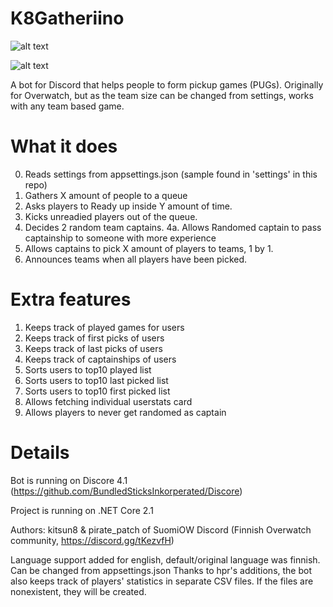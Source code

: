 # K8Gatheriino

![alt text](https://github.com/kitsun8/K8Gatheriino/blob/master/screenshots/gatheriino3.PNG)

![alt text](https://github.com/kitsun8/K8Gatheriino/blob/master/screenshots/gatheriino4.PNG)

A bot for Discord that helps people to form pickup games (PUGs).
Originally for Overwatch, but as the team size can be changed from settings, works with any team based game.

# What it does

0. Reads settings from appsettings.json (sample found in 'settings' in this repo)
1. Gathers X amount of people to a queue
2. Asks players to Ready up inside Y amount of time.
3. Kicks unreadied players out of the queue.
4. Decides 2 random team captains.
4a. Allows Randomed captain to pass captainship to someone with more experience
5. Allows captains to pick X amount of players to teams, 1 by 1.
6. Announces teams when all players have been picked.

# Extra features
1. Keeps track of played games for users
2. Keeps track of first picks of users
3. Keeps track of last picks of users
4. Keeps track of captainships of users
4. Sorts users to top10 played list
5. Sorts users to top10 last picked list
6. Sorts users to top10 first picked list
7. Allows fetching individual userstats card
8. Allows players to never get randomed as captain

# Details

Bot is running on Discore 4.1 (https://github.com/BundledSticksInkorperated/Discore)

Project is running on .NET Core 2.1

Authors: kitsun8 & pirate_patch of SuomiOW Discord (Finnish Overwatch community, https://discord.gg/tKezvfH)

Language support added for english, default/original language was finnish. Can be changed from appsettings.json
Thanks to hpr's additions, the bot also keeps track of players' statistics in separate CSV files. If the files are nonexistent, they will be created.
